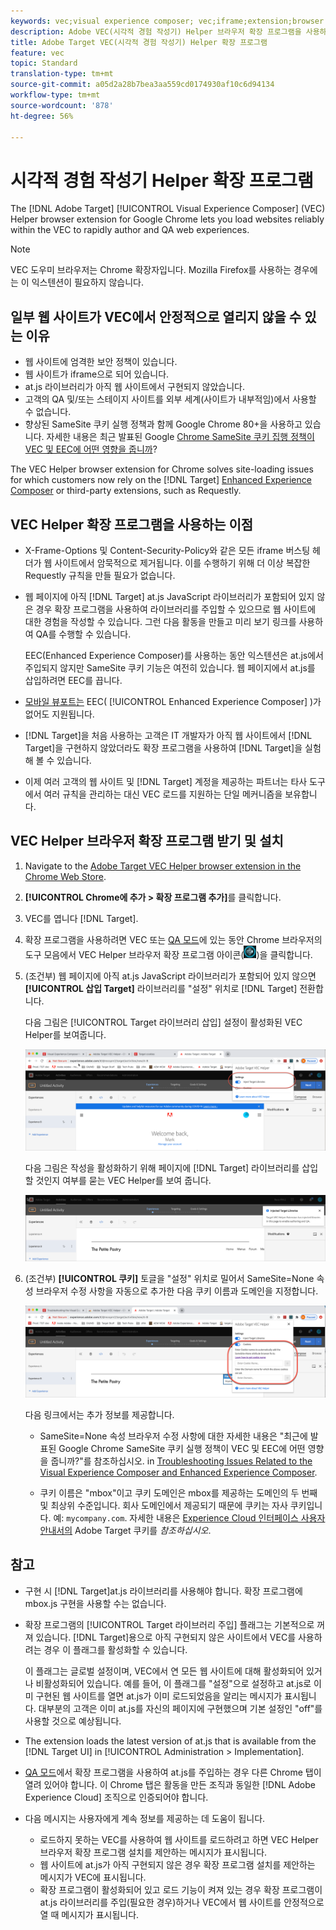 ```yaml
---
keywords: vec;visual experience composer; vec;iframe;extension;browser
description: Adobe VEC(시각적 경험 작성기) Helper 브라우저 확장 프로그램을 사용하여 VEC에서 웹 사이트를 안정적으로 로드함으로써 경험을 빠르게 작성 및 QA하기 위한 정보입니다.
title: Adobe Target VEC(시각적 경험 작성기) Helper 확장 프로그램
feature: vec
topic: Standard
translation-type: tm+mt
source-git-commit: a05d2a28b7bea3aa559cd0174930af10c6d94134
workflow-type: tm+mt
source-wordcount: '878'
ht-degree: 56%

---
```



# 시각적 경험 작성기 Helper 확장 프로그램

The [!DNL Adobe Target] [!UICONTROL Visual Experience Composer] (VEC) Helper browser extension for Google Chrome lets you load websites reliably within the VEC to rapidly author and QA web experiences.

>[!NOTE]
>
>VEC 도우미 브라우저는 Chrome 확장자입니다. Mozilla Firefox를 사용하는 경우에는 이 익스텐션이 필요하지 않습니다.

## 일부 웹 사이트가 VEC에서 안정적으로 열리지 않을 수 있는 이유

* 웹 사이트에 엄격한 보안 정책이 있습니다.
* 웹 사이트가 iframe으로 되어 있습니다.
* at.js 라이브러리가 아직 웹 사이트에서 구현되지 않았습니다.
* 고객의 QA 및/또는 스테이지 사이트를 외부 세계(사이트가 내부적임)에서 사용할 수 없습니다.
* 향상된 SameSite 쿠키 실행 정책과 함께 Google Chrome 80+을 사용하고 있습니다. 자세한 내용은 최근 발표된 Google [Chrome SameSite 쿠키 집행 정책이 VEC 및 EEC에 어떤 영향을 줍니까](/help/c-experiences/c-visual-experience-composer/r-troubleshoot-composer/issues-related-to-the-visual-experience-composer-vec-and-enhanced-experience-composer-eec.md#samesite)?

The VEC Helper browser extension for Chrome solves site-loading issues for which customers now rely on the [!DNL Target] [Enhanced Experience Composer](/help/administrating-target/visual-experience-composer-set-up.md#eec) or third-party extensions, such as Requestly.

## VEC Helper 확장 프로그램을 사용하는 이점

* X-Frame-Options 및 Content-Security-Policy와 같은 모든 iframe 버스팅 헤더가 웹 사이트에서 암묵적으로 제거됩니다. 이를 수행하기 위해 더 이상 복잡한 Requestly 규칙을 만들 필요가 없습니다.
* 웹 페이지에 아직 [!DNL Target] at.js JavaScript 라이브러리가 포함되어 있지 않은 경우 확장 프로그램을 사용하여 라이브러리를 주입할 수 있으므로 웹 사이트에 대한 경험을 작성할 수 있습니다. 그런 다음 활동을 만들고 미리 보기 링크를 사용하여 QA를 수행할 수 있습니다.

   EEC(Enhanced Experience Composer)를 사용하는 동안 익스텐션은 at.js에서 주입되지 않지만 SameSite 쿠키 기능은 여전히 있습니다. 웹 페이지에서 at.js를 삽입하려면 EEC를 끕니다.

* [모바일 뷰포트는](/help/c-experiences/c-visual-experience-composer/mobile-viewports.md) EEC( [!UICONTROL Enhanced Experience Composer] )가 없어도 지원됩니다.
* [!DNL Target]을 처음 사용하는 고객은 IT 개발자가 아직 웹 사이트에서 [!DNL Target]을 구현하지 않았더라도 확장 프로그램을 사용하여 [!DNL Target]을 실험해 볼 수 있습니다.
* 이제 여러 고객의 웹 사이트 및 [!DNL Target] 계정을 제공하는 파트너는 타사 도구에서 여러 규칙을 관리하는 대신 VEC 로드를 지원하는 단일 메커니즘을 보유합니다.

## VEC Helper 브라우저 확장 프로그램 받기 및 설치

1. Navigate to the [Adobe Target VEC Helper browser extension in the Chrome Web Store](https://chrome.google.com/webstore/detail/adobe-target-vec-helper/ggjpideecfnbipkacplkhhaflkdjagak).
1. **[!UICONTROL Chrome에 추가 > 확장 프로그램 추가]**&#x200B;를 클릭합니다.
1. VEC를 엽니다 [!DNL Target].
1. 확장 프로그램을 사용하려면 VEC 또는 [QA 모드](/help/c-activities/c-activity-qa/activity-qa.md)에 있는 동안 Chrome 브라우저의 도구 모음에서 VEC Helper 브라우저 확장 프로그램 아이콘(![VEC Helper 아이콘](/help/c-experiences/c-visual-experience-composer/r-troubleshoot-composer/assets/vec-help-extension.png))을 클릭합니다.
1. (조건부) 웹 페이지에 아직 at.js JavaScript 라이브러리가 포함되어 있지 않으면 **[!UICONTROL 삽입 Target]** 라이브러리를 &quot;설정&quot; 위치로 [!DNL Target] 전환합니다.

   다음 그림은 [!UICONTROL Target 라이브러리 삽입] 설정이 활성화된 VEC Helper를 보여줍니다.

   ![VEC helper 1](/help/c-experiences/c-visual-experience-composer/r-troubleshoot-composer/assets/vec-help-extension-1.png)

   다음 그림은 작성을 활성화하기 위해 페이지에 [!DNL Target] 라이브러리를 삽입할 것인지 여부를 묻는 VEC Helper를 보여 줍니다.

   ![VEC helper 2](/help/c-experiences/c-visual-experience-composer/r-troubleshoot-composer/assets/vec-helper.png)

1. (조건부) **[!UICONTROL 쿠키]** 토글을 &quot;설정&quot; 위치로 밀어서 SameSite=None 속성 브라우저 수정 사항을 자동으로 추가한 다음 쿠키 이름과 도메인을 지정합니다.

   ![VEC 도우미 확장에서 쿠키 전환](/help/c-experiences/c-visual-experience-composer/r-troubleshoot-composer/assets/cookies-vec-helper.png)

   다음 링크에서는 추가 정보를 제공합니다.

   * SameSite=None 속성 브라우저 수정 사항에 대한 자세한 내용은 &quot;최근에 발표된 Google Chrome SameSite 쿠키 실행 정책이 VEC 및 EEC에 어떤 영향을 줍니까?&quot;를 참조하십시오. in [Troubleshooting Issues Related to the Visual Experience Composer and Enhanced Experience Composer](/help/c-experiences/c-visual-experience-composer/r-troubleshoot-composer/issues-related-to-the-visual-experience-composer-vec-and-enhanced-experience-composer-eec.md#samesite).

   * 쿠키 이름은 &quot;mbox&quot;이고 쿠키 도메인은 mbox를 제공하는 도메인의 두 번째 및 최상위 수준입니다. 회사 도메인에서 제공되기 때문에 쿠키는 자사 쿠키입니다. 예: `mycompany.com`. 자세한 내용은 [Experience Cloud 인터페이스 사용자 안내서의](https://experienceleague.adobe.com/docs/core-services/interface/ec-cookies/cookies-target.html) Adobe Target 쿠키를 *참조하십시오*.

## 참고

* 구현 시 [!DNL Target]at.js 라이브러리를 사용해야 합니다. 확장 프로그램에 mbox.js 구현을 사용할 수는 없습니다.
* 확장 프로그램의 [!UICONTROL Target 라이브러리 주입] 플래그는 기본적으로 꺼져 있습니다. [!DNL Target]용으로 아직 구현되지 않은 사이트에서 VEC를 사용하려는 경우 이 플래그를 활성화할 수 있습니다.

   이 플래그는 글로벌 설정이며, VEC에서 연 모든 웹 사이트에 대해 활성화되어 있거나 비활성화되어 있습니다. 예를 들어, 이 플래그를 &quot;설정&quot;으로 설정하고 at.js로 이미 구현된 웹 사이트를 열면 at.js가 이미 로드되었음을 알리는 메시지가 표시됩니다. 대부분의 고객은 이미 at.js를 자신의 페이지에 구현했으며 기본 설정인 &quot;off&quot;를 사용할 것으로 예상됩니다.

* The extension loads the latest version of at.js that is available from the [!DNL Target UI] in [!UICONTROL Administration > Implementation].
* [QA 모드](/help/c-activities/c-activity-qa/activity-qa.md)에서 확장 프로그램을 사용하여 at.js를 주입하는 경우 다른 Chrome 탭이 열려 있어야 합니다. 이 Chrome 탭은 활동을 만든 조직과 동일한 [!DNL Adobe Experience Cloud] 조직으로 인증되어야 합니다.
* 다음 메시지는 사용자에게 계속 정보를 제공하는 데 도움이 됩니다.

   * 로드하지 못하는 VEC를 사용하여 웹 사이트를 로드하려고 하면 VEC Helper 브라우저 확장 프로그램 설치를 제안하는 메시지가 표시됩니다.
   * 웹 사이트에 at.js가 아직 구현되지 않은 경우 확장 프로그램 설치를 제안하는 메시지가 VEC에 표시됩니다.
   * 확장 프로그램이 활성화되어 있고 로드 기능이 켜져 있는 경우 확장 프로그램이 at.js 라이브러리를 주입(필요한 경우)하거나 VEC에서 웹 사이트를 안정적으로 열 때 메시지가 표시됩니다.

